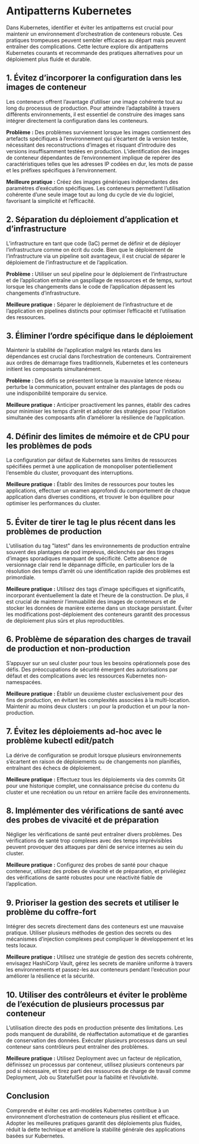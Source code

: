 # Antipatterns Kubernetes

Dans Kubernetes, identifier et éviter les antipatterns est crucial pour maintenir un environnement d’orchestration de conteneurs robuste. Ces pratiques trompeuses peuvent sembler efficaces au départ mais peuvent entraîner des complications. Cette lecture explore dix antipatterns Kubernetes courants et recommande des pratiques alternatives pour un déploiement plus fluide et durable.

## 1. Évitez d’incorporer la configuration dans les images de conteneur

Les conteneurs offrent l’avantage d’utiliser une image cohérente tout au long du processus de production. Pour atteindre l’adaptabilité à travers différents environnements, il est essentiel de construire des images sans intégrer directement la configuration dans les conteneurs.

**Problème :** Des problèmes surviennent lorsque les images contiennent des artefacts spécifiques à l’environnement qui s’écartent de la version testée, nécessitant des reconstructions d’images et risquant d’introduire des versions insuffisamment testées en production. L’identification des images de conteneur dépendantes de l’environnement implique de repérer des caractéristiques telles que les adresses IP codées en dur, les mots de passe et les préfixes spécifiques à l’environnement.

**Meilleure pratique :** Créez des images génériques indépendantes des paramètres d’exécution spécifiques. Les conteneurs permettent l’utilisation cohérente d’une seule image tout au long du cycle de vie du logiciel, favorisant la simplicité et l’efficacité.

## 2. Séparation du déploiement d’application et d’infrastructure

L’infrastructure en tant que code (IaC) permet de définir et de déployer l’infrastructure comme on écrit du code. Bien que le déploiement de l’infrastructure via un pipeline soit avantageux, il est crucial de séparer le déploiement de l’infrastructure et de l’application.

**Problème :** Utiliser un seul pipeline pour le déploiement de l’infrastructure et de l’application entraîne un gaspillage de ressources et de temps, surtout lorsque les changements dans le code de l’application dépassent les changements d’infrastructure.

**Meilleure pratique :** Séparer le déploiement de l’infrastructure et de l’application en pipelines distincts pour optimiser l’efficacité et l’utilisation des ressources.

## 3. Éliminer l’ordre spécifique dans le déploiement

Maintenir la stabilité de l’application malgré les retards dans les dépendances est crucial dans l’orchestration de conteneurs. Contrairement aux ordres de démarrage fixes traditionnels, Kubernetes et les conteneurs initient les composants simultanément.

**Problème :** Des défis se présentent lorsque la mauvaise latence réseau perturbe la communication, pouvant entraîner des plantages de pods ou une indisponibilité temporaire du service.

**Meilleure pratique :** Anticiper proactivement les pannes, établir des cadres pour minimiser les temps d’arrêt et adopter des stratégies pour l’initiation simultanée des composants afin d’améliorer la résilience de l’application.

## 4. Définir des limites de mémoire et de CPU pour les problèmes de pods

La configuration par défaut de Kubernetes sans limites de ressources spécifiées permet à une application de monopoliser potentiellement l’ensemble du cluster, provoquant des interruptions.

**Meilleure pratique :** Établir des limites de ressources pour toutes les applications, effectuer un examen approfondi du comportement de chaque application dans diverses conditions, et trouver le bon équilibre pour optimiser les performances du cluster.

## 5. Éviter de tirer le tag le plus récent dans les problèmes de production

L’utilisation du tag "latest" dans les environnements de production entraîne souvent des plantages de pod imprévus, déclenchés par des tirages d’images sporadiques manquant de spécificité. Cette absence de versionnage clair rend le dépannage difficile, en particulier lors de la résolution des temps d’arrêt où une identification rapide des problèmes est primordiale.

**Meilleure pratique :** Utilisez des tags d’image spécifiques et significatifs, incorporant éventuellement la date et l’heure de la construction. De plus, il est crucial de maintenir l’immuabilité des images de conteneurs et de stocker les données de manière externe dans un stockage persistant. Éviter les modifications post-déploiement des conteneurs garantit des processus de déploiement plus sûrs et plus reproductibles.

## 6. Problème de séparation des charges de travail de production et non-production

S’appuyer sur un seul cluster pour tous les besoins opérationnels pose des défis. Des préoccupations de sécurité émergent des autorisations par défaut et des complications avec les ressources Kubernetes non-namespacées.

**Meilleure pratique :** Établir un deuxième cluster exclusivement pour des fins de production, en évitant les complexités associées à la multi-location. Maintenir au moins deux clusters : un pour la production et un pour la non-production.

## 7. Évitez les déploiements ad-hoc avec le problème kubectl edit/patch

La dérive de configuration se produit lorsque plusieurs environnements s’écartent en raison de déploiements ou de changements non planifiés, entraînant des échecs de déploiement.

**Meilleure pratique :** Effectuez tous les déploiements via des commits Git pour une historique complet, une connaissance précise du contenu du cluster et une recréation ou un retour en arrière facile des environnements.

## 8. Implémenter des vérifications de santé avec des probes de vivacité et de préparation

Négliger les vérifications de santé peut entraîner divers problèmes. Des vérifications de santé trop complexes avec des temps imprévisibles peuvent provoquer des attaques par déni de service internes au sein du cluster.

**Meilleure pratique :** Configurez des probes de santé pour chaque conteneur, utilisez des probes de vivacité et de préparation, et privilégiez des vérifications de santé robustes pour une réactivité fiable de l’application.

## 9. Prioriser la gestion des secrets et utiliser le problème du coffre-fort

Intégrer des secrets directement dans des conteneurs est une mauvaise pratique. Utiliser plusieurs méthodes de gestion des secrets ou des mécanismes d’injection complexes peut compliquer le développement et les tests locaux.

**Meilleure pratique :** Utilisez une stratégie de gestion des secrets cohérente, envisagez HashiCorp Vault, gérez les secrets de manière uniforme à travers les environnements et passez-les aux conteneurs pendant l’exécution pour améliorer la résilience et la sécurité.

## 10. Utiliser des contrôleurs et éviter le problème de l’exécution de plusieurs processus par conteneur

L’utilisation directe des pods en production présente des limitations. Les pods manquent de durabilité, de réaffectation automatique et de garanties de conservation des données. Exécuter plusieurs processus dans un seul conteneur sans contrôleurs peut entraîner des problèmes.

**Meilleure pratique :** Utilisez Deployment avec un facteur de réplication, définissez un processus par conteneur, utilisez plusieurs conteneurs par pod si nécessaire, et tirez parti des ressources de charge de travail comme Deployment, Job ou StatefulSet pour la fiabilité et l’évolutivité.

## Conclusion

Comprendre et éviter ces anti-modèles Kubernetes contribue à un environnement d’orchestration de conteneurs plus résilient et efficace. Adopter les meilleures pratiques garantit des déploiements plus fluides, réduit la dette technique et améliore la stabilité générale des applications basées sur Kubernetes.
